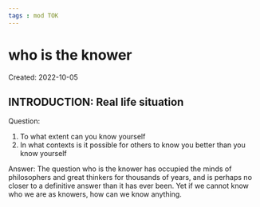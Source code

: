 ```yaml
---
tags : mod TOK
---
```

# who is the knower
Created: 2022-10-05

## INTRODUCTION: **Real life situation**

Question:
1. To what extent can you know yourself 
2. In what contexts is it possible for others to know you better than you know yourself

Answer:
The question who is the knower has occupied the minds of philosophers and great thinkers for thousands of years, and is perhaps no closer to a definitive answer than it has ever been. Yet if we cannot know who we are as knowers, how can we know anything. 

